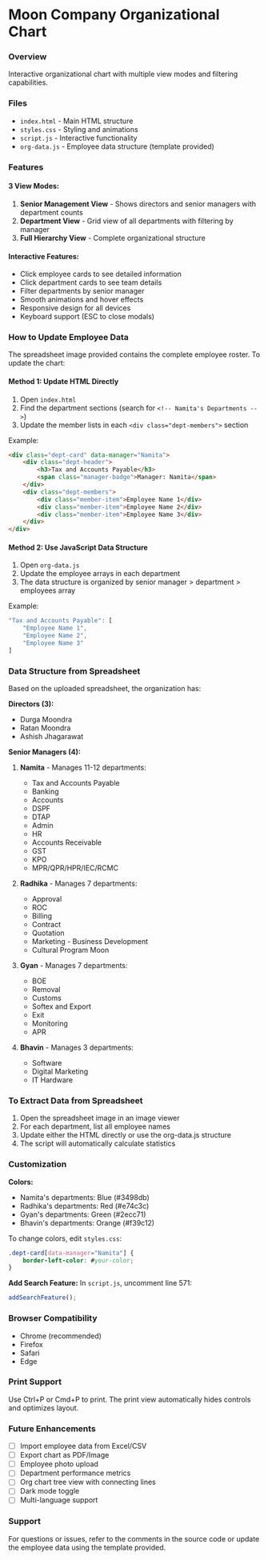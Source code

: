 # Moon Company Organizational Chart

### Overview
Interactive organizational chart with multiple view modes and filtering capabilities.

### Files
- `index.html` - Main HTML structure
- `styles.css` - Styling and animations
- `script.js` - Interactive functionality
- `org-data.js` - Employee data structure (template provided)

### Features

#### 3 View Modes:
1. **Senior Management View** - Shows directors and senior managers with department counts
2. **Department View** - Grid view of all departments with filtering by manager
3. **Full Hierarchy View** - Complete organizational structure

#### Interactive Features:
- Click employee cards to see detailed information
- Click department cards to see team details
- Filter departments by senior manager
- Smooth animations and hover effects
- Responsive design for all devices
- Keyboard support (ESC to close modals)

### How to Update Employee Data

The spreadsheet image provided contains the complete employee roster. To update the chart:

#### Method 1: Update HTML Directly

1. Open `index.html`
2. Find the department sections (search for `<!-- Namita's Departments -->`)
3. Update the member lists in each `<div class="dept-members">` section

Example:
```html
<div class="dept-card" data-manager="Namita">
    <div class="dept-header">
        <h3>Tax and Accounts Payable</h3>
        <span class="manager-badge">Manager: Namita</span>
    </div>
    <div class="dept-members">
        <div class="member-item">Employee Name 1</div>
        <div class="member-item">Employee Name 2</div>
        <div class="member-item">Employee Name 3</div>
    </div>
</div>
```

#### Method 2: Use JavaScript Data Structure

1. Open `org-data.js`
2. Update the employee arrays in each department
3. The data structure is organized by senior manager > department > employees array

Example:
```javascript
"Tax and Accounts Payable": [
    "Employee Name 1",
    "Employee Name 2",
    "Employee Name 3"
]
```

### Data Structure from Spreadsheet

Based on the uploaded spreadsheet, the organization has:

**Directors (3):**
- Durga Moondra
- Ratan Moondra
- Ashish Jhagarawat

**Senior Managers (4):**

1. **Namita** - Manages 11-12 departments:
   - Tax and Accounts Payable
   - Banking
   - Accounts
   - DSPF
   - DTAP
   - Admin
   - HR
   - Accounts Receivable
   - GST
   - KPO
   - MPR/QPR/HPR/IEC/RCMC

2. **Radhika** - Manages 7 departments:
   - Approval
   - ROC
   - Billing
   - Contract
   - Quotation
   - Marketing - Business Development
   - Cultural Program Moon

3. **Gyan** - Manages 7 departments:
   - BOE
   - Removal
   - Customs
   - Softex and Export
   - Exit
   - Monitoring
   - APR

4. **Bhavin** - Manages 3 departments:
   - Software
   - Digital Marketing
   - IT Hardware

### To Extract Data from Spreadsheet

1. Open the spreadsheet image in an image viewer
2. For each department, list all employee names
3. Update either the HTML directly or use the org-data.js structure
4. The script will automatically calculate statistics

### Customization

**Colors:**
- Namita's departments: Blue (#3498db)
- Radhika's departments: Red (#e74c3c)
- Gyan's departments: Green (#2ecc71)
- Bhavin's departments: Orange (#f39c12)

To change colors, edit `styles.css`:
```css
.dept-card[data-manager="Namita"] {
    border-left-color: #your-color;
}
```

**Add Search Feature:**
In `script.js`, uncomment line 571:
```javascript
addSearchFeature();
```

### Browser Compatibility
- Chrome (recommended)
- Firefox
- Safari
- Edge

### Print Support
Use Ctrl+P or Cmd+P to print. The print view automatically hides controls and optimizes layout.

### Future Enhancements
- [ ] Import employee data from Excel/CSV
- [ ] Export chart as PDF/Image
- [ ] Employee photo upload
- [ ] Department performance metrics
- [ ] Org chart tree view with connecting lines
- [ ] Dark mode toggle
- [ ] Multi-language support

### Support
For questions or issues, refer to the comments in the source code or update the employee data using the template provided.
